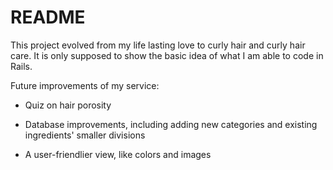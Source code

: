 # README

This project evolved from my life lasting love to curly hair and curly hair care.
It is only supposed to show the basic idea of what I am able to code in Rails.

Future improvements of my service:

* Quiz on hair porosity 

* Database improvements, including adding new categories and existing ingredients' smaller divisions

* A user-friendlier view, like colors and images

